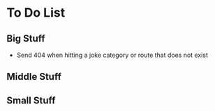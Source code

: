 # To Do List

## Big Stuff
- Send 404 when hitting a joke category or route that does not exist


## Middle Stuff



## Small Stuff

